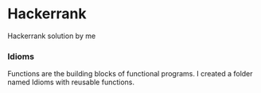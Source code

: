 # Hackerrank
Hackerrank solution by me


### Idioms
Functions are the building blocks of functional programs. I created a folder named Idioms with reusable functions.